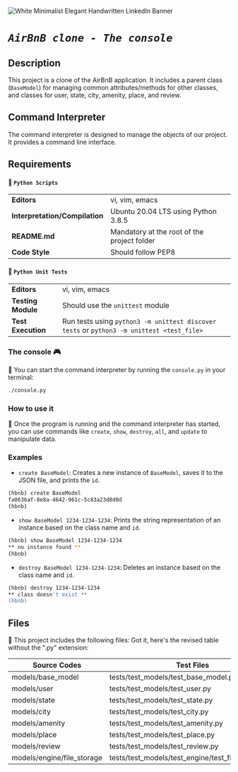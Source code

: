 ![White Minimalist Elegant Handwritten LinkedIn Banner](https://github.com/chloe0524/chloe0524/assets/127857895/8c8b709d-9d88-4c69-95fe-577ade858d0b)

# *``AirBnB clone - The console``*

## Description

This project is a clone of the AirBnB application. It includes a parent class (`BaseModel`) for managing common attributes/methods for other classes, and classes for user, state, city, amenity, place, and review.

## Command Interpreter

The command interpreter is designed to manage the objects of our project. It provides a command line interface.

## Requirements

#### :small_red_triangle: ``Python Scripts``

|                                      |                                                                       |
|--------------------------------------|--------------------------------------------------------------------------|
| **Editors**                          | vi, vim, emacs                                                           |
| **Interpretation/Compilation**       | Ubuntu 20.04 LTS using Python 3.8.5                                      |
| **README.md**                        | Mandatory at the root of the project folder                              |
| **Code Style**                       | Should follow PEP8                           |

#### :small_red_triangle: ``Python Unit Tests``

|                                      |                                                                          |
|--------------------------------------|--------------------------------------------------------------------------|
| **Editors**                          | vi, vim, emacs                                                           |
| **Testing Module**                   | Should use the `unittest` module                                         |
| **Test Execution**                   | Run tests using `python3 -m unittest discover tests` or `python3 -m unittest <test_file>` |

### The console :video_game:

:small_red_triangle: You can start the command interpreter by running the `console.py` in your terminal:

```bash
./console.py
```

### How to use it

 :small_red_triangle: Once the program is running and the command interpreter has started, you can use commands like `create`, `show`, `destroy`, `all`, and `update` to manipulate data.

### Examples

- `create BaseModel`: Creates a new instance of `BaseModel`, saves it to the JSON file, and prints the `id`.

```bash
(hbnb) create BaseModel
fa0636af-8e8a-4642-961c-5c83a23d8d0d
(hbnb)
```

- `show BaseModel 1234-1234-1234`: Prints the string representation of an instance based on the class name and `id`.

```bash
(hbnb) show BaseModel 1234-1234-1234
** no instance found **
(hbnb)
```

- `destroy BaseModel 1234-1234-1234`: Deletes an instance based on the class name and `id`.

```bash
(hbnb) destroy 1234-1234-1234
** class doesn't exist **
(hbnb)
```

## Files

:small_red_triangle: This project includes the following files:
Got it, here's the revised table without the ".py" extension:

| Source Codes                         | Test Files                                               |
|--------------------------------------|----------------------------------------------------------|
| models/base_model                    | tests/test_models/test_base_model.py                     |
| models/user                          | tests/test_models/test_user.py                           |
| models/state                         | tests/test_models/test_state.py                          |
| models/city                          | tests/test_models/test_city.py                           |
| models/amenity                       | tests/test_models/test_amenity.py                        |
| models/place                         | tests/test_models/test_place.py                          |
| models/review                        | tests/test_models/test_review.py                         |
| models/engine/file_storage           | tests/test_models/test_engine/test_file_storage.py       |

```
